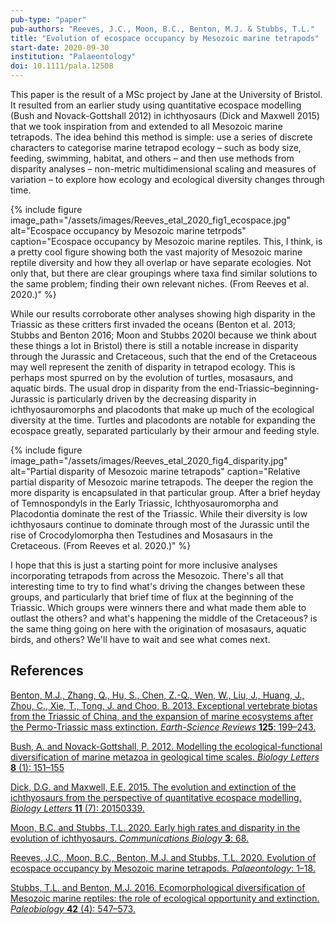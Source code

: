 ```yaml
---
pub-type: "paper"
pub-authors: "Reeves, J.C., Moon, B.C., Benton, M.J. & Stubbs, T.L."
title: "Evolution of ecospace occupancy by Mesozoic marine tetrapods"
start-date: 2020-09-30
institution: "Palaeontology"
doi: 10.1111/pala.12508
---
```

This paper is the result of a MSc project by Jane at the University of Bristol. It resulted from an earlier study using quantitative ecospace modelling (Bush and Novack-Gottshall 2012) in ichthyosaurs (Dick and Maxwell 2015) that we took inspiration from and extended to all Mesozoic marine tetrapods. The idea behind this method is simple: use a series of discrete characters to categorise marine tetrapod ecology – such as body size, feeding, swimming, habitat, and others – and then use methods from disparity analyses – non-metric multidimensional scaling and measures of variation – to explore how ecology and ecological diversity changes through time.

{% include figure image_path="/assets/images/Reeves_etal_2020_fig1_ecospace.jpg"
    alt="Ecospace occupancy by Mesozoic marine tetrpods"
    caption="Ecospace occupancy by Mesozoic marine reptiles. This, I think, is a pretty cool figure showing both the vast majority of Mesozoic marine reptile diversity and how they all overlap or have separate ecologies. Not only that, but there are clear groupings where taxa find similar solutions to the same problem; finding their own relevant niches. (From Reeves et al. 2020.)"
%}

While our results corroborate other analyses showing high disparity in the Triassic as these critters first invaded the oceans (Benton et al. 2013; Stubbs and Benton 2016; Moon and Stubbs 2020l because we think about these things a lot in Bristol) there is still a notable increase in disparity through the Jurassic and Cretaceous, such that the end of the Cretaceous may well represent the zenith of disparity in tetrapod ecology. This is perhaps most spurred on by the evolution of turtles, mosasaurs, and aquatic birds. The usual drop in disparity from the end-Triassic–beginning-Jurassic is particularly driven by the decreasing disparity in ichthyosauromorphs and placodonts that make up much of the ecological diversity at the time. Turtles and placodonts are notable for expanding the ecospace greatly, separated particularly by their armour and feeding style.

{% include figure image_path="/assets/images/Reeves_etal_2020_fig4_disparity.jpg"
    alt="Partial disparity of Mesozoic marine tetrapods"
    caption="Relative partial disparity of Mesozoic marine tetrapods. The deeper the region the more disparity is encapsulated in that particular group. After a brief heyday of Temnospondyls in the Early Triassic, Ichthyosauromorpha and Placodontia dominate the rest of the Triassic. While their diversity is low ichthyosaurs continue to dominate through most of the Jurassic until the rise of Crocodylomorpha then Testudines and Mosasaurs in the Cretaceous. (From Reeves et al. 2020.)"
%}

I hope that this is just a starting point for more inclusive analyses incorporating tetrapods from across the Mesozoic. There's all that interesting time to try to find what's driving the changes between these groups, and particularly that brief time of flux at the beginning of the Triassic. Which groups were winners there and what made them able to outlast the others? and what's happening the middle of the Cretaceous? is the same thing going on here with the origination of mosasaurs, aquatic birds, and others? We'll have to wait and see what comes next.

## References

[Benton, M.J., Zhang, Q., Hu, S., Chen, Z.-Q., Wen, W., Liu, J., Huang, J., Zhou, C., Xie, T., Tong, J. and Choo, B. 2013. Exceptional vertebrate biotas from the Triassic of China, and the expansion of marine ecosystems after the Permo-Triassic mass extinction. _Earth-Science Reviews_ **125**: 199–243.](https://dx.doi.org/10.1016/j.earscirev.2013.05.014)

[Bush, A. and Novack-Gottshall, P. 2012. Modelling the ecological-functional diversification of marine metazoa in geological time scales. _Biology Letters_ **8** (1): 151–155](https://dx.doi.org/10.1098/rsbl.2011.0641)

[Dick, D.G. and Maxwell, E.E. 2015. The evolution and extinction of the ichthyosaurs from the perspective of quantitative ecospace modelling. _Biology Letters_ **11** (7): 20150339.](https://doi.org/10.1098/rsbl.2015.0339)

[Moon, B.C. and Stubbs, T.L. 2020. Early high rates and disparity in the evolution of ichthyosaurs. _Communications Biology_ **3**: 68.](https://doi.org/10.1038/s42003-020-0779-6)

[Reeves, J.C., Moon, B.C., Benton, M.J. and Stubbs, T.L. 2020. Evolution of ecospace occupancy by Mesozoic marine tetrapods. _Palaeontology_: 1–18.](https://doi.org/10.1111/pala.12508)

[Stubbs, T.L. and Benton, M.J. 2016. Ecomorphological diversification of Mesozoic marine reptiles: the role of ecological opportunity and extinction. _Paleobiology_ **42** (4): 547–573.](https://doi.org/10.1017/pab.2016.15)
